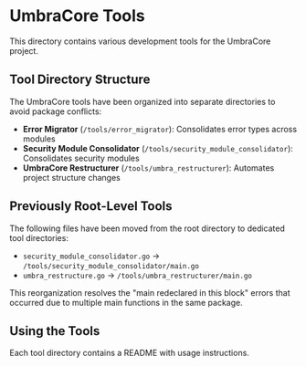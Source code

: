 # UmbraCore Tools

This directory contains various development tools for the UmbraCore project.

## Tool Directory Structure

The UmbraCore tools have been organized into separate directories to avoid package conflicts:

- **Error Migrator** (`/tools/error_migrator`): Consolidates error types across modules
- **Security Module Consolidator** (`/tools/security_module_consolidator`): Consolidates security modules
- **UmbraCore Restructurer** (`/tools/umbra_restructurer`): Automates project structure changes

## Previously Root-Level Tools

The following files have been moved from the root directory to dedicated tool directories:

- `security_module_consolidator.go` → `/tools/security_module_consolidator/main.go`
- `umbra_restructure.go` → `/tools/umbra_restructurer/main.go`

This reorganization resolves the "main redeclared in this block" errors that occurred due to multiple main functions in the same package.

## Using the Tools

Each tool directory contains a README with usage instructions.
